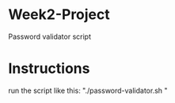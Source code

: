 # Week2-Project
Password validator script

# Instructions
run the script like this: "./password-validator.sh <your password>"
